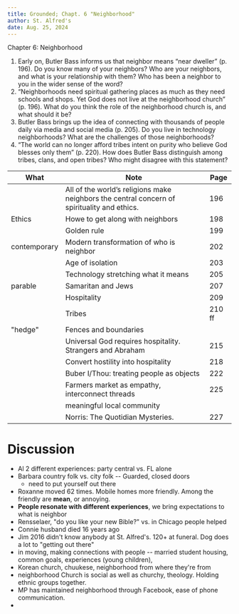 ```yaml
---
title: Grounded; Chapt. 6 "Neighborhood"
author: St. Alfred's
date: Aug. 25, 2024
---
```


Chapter 6: Neighborhood

1. Early on, Butler Bass informs us that neighbor means “near dweller” (p. 196). Do you know many of your neighbors? Who are your neighbors, and what is your relationship with them? Who has been a neighbor to you in the wider sense of the word?
2. “Neighborhoods need spiritual gathering places as much as they need schools and shops. Yet God does not live at the neighborhood church” (p. 196). What do you think the role of the neighborhood church is, and what should it be?
3. Butler Bass brings up the idea of connecting with thousands of people daily via media and social media (p.  205). Do you live in technology neighborhoods? What are the challenges of those neighborhoods?
4. “The world can no longer afford tribes intent on purity who believe God blesses only them” (p. 220). How does Butler Bass distinguish among tribes, clans, and open tribes? Who might disagree with this statement? 


| What         | Note                                                                                        | Page   |
| ------       | ------------------------------------------------------------------------------------------- | ------ |
|              | All of the world’s religions make neighbors the central concern of spirituality and ethics. | 196    |
| Ethics       | Howe to get along with neighbors                                                            | 198    |
|              | Golden rule                                                                                 | 199    |
| contemporary | Modern transformation of who is neighbor                                                    | 202    |
|              | Age of isolation                                                                            | 203    |
|              | Technology stretching what it means                                                         | 205    |
| parable      | Samaritan and Jews                                                                          | 207    |
|              | Hospitality                                                                                 | 209    |
|              | Tribes                                                                                      | 210 ff |
| "hedge"      | Fences and boundaries                                                                       |        |
|              | Universal God requires hospitality. Strangers and Abraham                                   | 215    |
|              | Convert hostility into hospitality                                                          | 218    |
|              | Buber I/Thou: treating people as objects                                                    | 222    |
|              | Farmers market as empathy, interconnect threads                                             | 225    |
|              | meaningful local community                                                                  |        |
|              | Norris: The Quotidian Mysteries.                                                            | 227    |
# Discussion
- Al 2 different experiences: party central vs. FL alone
- Barbara country folk vs. city folk -- Guarded, closed doors
	- need to put yourself out there
- Roxanne moved 62 times. Mobile homes more friendly. Among the friendly are **mean**, or annoying.
- **People resonate with different experiences**, we bring expectations to what is neighbor
- Rensselaer, "do you like your new Bible?" vs. in Chicago people helped
- Connie husband died 16 years ago
- Jim 2016 didn't know anybody at St. Alfred's. 120+ at funeral. Dog does a lot to "getting out there"
- in moving, making connections with people -- married student housing, common goals, experiences (young children), 
- Korean church, chuukese, neighborhood from where they're from
- neighborhood Church is social as well as churchy, theology. Holding ethnic groups together.
- MP has maintained neighborhood through Facebook, ease of phone communication.
- 